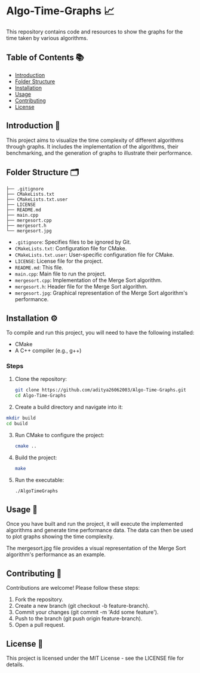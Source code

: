 # Algo-Time-Graphs 📈

This repository contains code and resources to show the graphs for the time taken by various algorithms.

## Table of Contents 📚

- [Introduction](#introduction)
- [Folder Structure](#folder-structure)
- [Installation](#installation)
- [Usage](#usage)
- [Contributing](#contributing)
- [License](#license)

## Introduction 🌟

This project aims to visualize the time complexity of different algorithms through graphs. It includes the implementation of the algorithms, their benchmarking, and the generation of graphs to illustrate their performance.

## Folder Structure 🗂️
```
├── .gitignore
├── CMakeLists.txt
├── CMakeLists.txt.user
├── LICENSE
├── README.md
├── main.cpp
├── mergesort.cpp
├── mergesort.h
└── mergesort.jpg
```

- `.gitignore`: Specifies files to be ignored by Git.
- `CMakeLists.txt`: Configuration file for CMake.
- `CMakeLists.txt.user`: User-specific configuration file for CMake.
- `LICENSE`: License file for the project.
- `README.md`: This file.
- `main.cpp`: Main file to run the project.
- `mergesort.cpp`: Implementation of the Merge Sort algorithm.
- `mergesort.h`: Header file for the Merge Sort algorithm.
- `mergesort.jpg`: Graphical representation of the Merge Sort algorithm's performance.

## Installation ⚙️

To compile and run this project, you will need to have the following installed:

- CMake
- A C++ compiler (e.g., g++)

### Steps

1. Clone the repository:
   ```sh
   git clone https://github.com/aditya26062003/Algo-Time-Graphs.git
   cd Algo-Time-Graphs
   ```
2. Create a build directory and navigate into it:
  ```sh
  mkdir build
  cd build
  ```
3. Run CMake to configure the project:
   ```sh
   cmake ..
4. Build the project:

   ```sh
   make
5. Run the executable:

   ```sh
   ./AlgoTimeGraphs
## Usage 🚀
Once you have built and run the project, it will execute the implemented algorithms and generate time performance data. The data can then be used to plot graphs showing the time complexity.

The mergesort.jpg file provides a visual representation of the Merge Sort algorithm's performance as an example.

## Contributing 🤝
Contributions are welcome! Please follow these steps:

1. Fork the repository.
2. Create a new branch (git checkout -b feature-branch).
3. Commit your changes (git commit -m 'Add some feature').
4. Push to the branch (git push origin feature-branch).
5. Open a pull request.
   
## License 📜
This project is licensed under the MIT License - see the LICENSE file for details.
